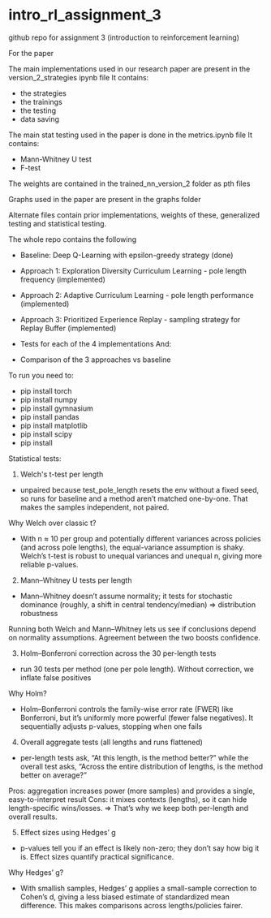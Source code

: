 # intro_rl_assignment_3
github repo for assignment 3 (introduction to reinforcement learning)

For the paper

The main implementations used in our research paper are present in the version_2_strategies ipynb file 
It contains: 
- the strategies
- the trainings
- the testing
- data saving

The main stat testing used in the paper is done in the metrics.ipynb file
It contains:
- Mann-Whitney U test
- F-test

The weights are contained in the trained_nn_version_2 folder as pth files

Graphs used in the paper are present in the graphs folder

Alternate files contain prior implementations, weights of these, generalized testing and statistical testing. 

The whole repo contains the following

- Baseline:   Deep Q-Learning with epsilon-greedy strategy (done)
- Approach 1: Exploration Diversity Curriculum Learning - pole length frequency (implemented)
- Approach 2: Adaptive Curriculum Learning - pole length performance (implemented)
- Approach 3: Prioritized Experience Replay - sampling strategy for Replay Buffer (implemented)

- Tests for each of the 4 implementations
And: 
- Comparison of the 3 approaches vs baseline

To run you need to:
- pip install torch
- pip install numpy
- pip install gymnasium
- pip install pandas
- pip install matplotlib
- pip install scipy
- pip install 

Statistical tests:

1. Welch's t-test per length 
- unpaired because test_pole_length resets the env without a fixed seed, so runs for baseline and a method aren’t matched one-by-one. That makes the samples independent, not paired.

Why Welch over classic t? 
- With n ≈ 10 per group and potentially different variances across policies (and across pole lengths), the equal-variance assumption is shaky. Welch’s t-test is robust to unequal variances and unequal n, giving more reliable p-values.

2. Mann–Whitney U tests per length
- Mann–Whitney doesn’t assume normality; it tests for stochastic dominance (roughly, a shift in central tendency/median) => distribution robustness

Running both Welch and Mann–Whitney lets us see if conclusions depend on normality assumptions. Agreement between the two boosts confidence.

3. Holm–Bonferroni correction across the 30 per-length tests
- run 30 tests per method (one per pole length). Without correction, we inflate false positives

Why Holm? 
- Holm–Bonferroni controls the family-wise error rate (FWER) like Bonferroni, but it’s uniformly more powerful (fewer false negatives). It sequentially adjusts p-values, stopping when one fails

4. Overall aggregate tests (all lengths and runs flattened)
 - per-length tests ask, “At this length, is the method better?” while the overall test asks, “Across the entire distribution of lengths, is the method better on average?”

Pros: aggregation increases power (more samples) and provides a single, easy-to-interpret result
Cons: it mixes contexts (lengths), so it can hide length-specific wins/losses. 
=> That’s why we keep both per-length and overall results.

5. Effect sizes using Hedges’ g
- p-values tell you if an effect is likely non-zero; they don’t say how big it is. Effect sizes quantify practical significance.

Why Hedges’ g?
- With smallish samples, Hedges’ g applies a small-sample correction to Cohen’s d, giving a less biased estimate of standardized mean difference. This makes comparisons across lengths/policies fairer.
